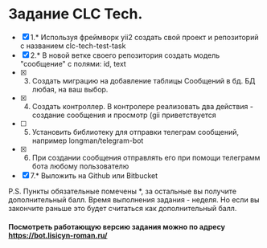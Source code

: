 # Задание CLC Tech.
- [x] 1.*  Используя фреймворк yii2 создать свой проект и репозиторий с названием clc-tech-test-task
- [x] 2.* В новой ветке своего репозитория создать модель "сообщение" с полями:
id, text
- [x] 3. Создать миграцию на добавление таблицы Сообщений в бд. БД любая, на ваш выбор.
- [x] 4. Создать контроллер. В контролере реализовать два действия - создание сообщения и просмотр (gii приветствуется
- [ ] 5. Установить библиотеку для отправки телеграм сообщений, например longman/telegram-bot
- [x] 6. При создании сообщения отправлять его при помощи телеграмм бота любому пользователю
- [x] 7.*  Выложить на Github или Bitbucket

P.S.
Пункты обязательные помечены *, за остальные вы получите дополнительный балл.
Время выполнения задания - неделя. Но если вы закончите раньше это будет считаться как дополнительный балл.

#### Посмотреть работающую версию задания можно по адресу https://bot.lisicyn-roman.ru/